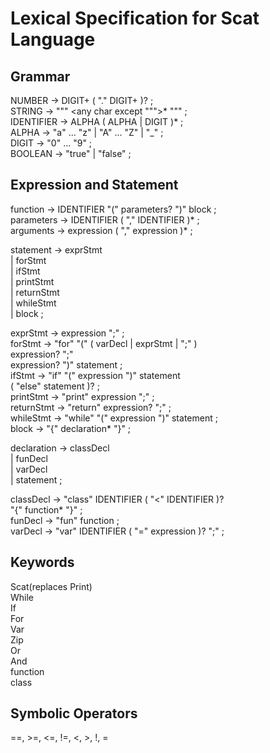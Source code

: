 # Lexical Specification for Scat Language


## Grammar
NUMBER         → DIGIT+ ( "." DIGIT+ )? ;  
STRING         → "\"" <any char except "\"">* "\"" ;  
IDENTIFIER     → ALPHA ( ALPHA | DIGIT )* ;  
ALPHA          → "a" ... "z" | "A" ... "Z" | "_" ;  
DIGIT          → "0" ... "9" ;  
BOOLEAN        → "true" | "false" ;  

## Expression and Statement  
function       → IDENTIFIER "(" parameters? ")" block ;  
parameters     → IDENTIFIER ( "," IDENTIFIER )* ;  
arguments      → expression ( "," expression )* ;    

statement      → exprStmt  
               | forStmt  
               | ifStmt  
               | printStmt  
               | returnStmt  
               | whileStmt  
               | block ;  

exprStmt       → expression ";" ;  
forStmt        → "for" "(" ( varDecl | exprStmt | ";" )  
                           expression? ";"  
                           expression? ")" statement ;  
ifStmt         → "if" "(" expression ")" statement  
                 ( "else" statement )? ;  
printStmt      → "print" expression ";" ;  
returnStmt     → "return" expression? ";" ;  
whileStmt      → "while" "(" expression ")" statement ;  
block          → "{" declaration* "}" ;  

declaration    → classDecl  
               | funDecl  
               | varDecl  
               | statement ;  

classDecl      → "class" IDENTIFIER ( "<" IDENTIFIER )?  
                 "{" function* "}" ;  
funDecl        → "fun" function ;  
varDecl        → "var" IDENTIFIER ( "=" expression )? ";" ;  
  
## Keywords
Scat(replaces Print)  
While  
If  
For  
Var  
Zip  
Or  
And  
function  
class   

## Symbolic Operators
==, >=, <=, !=, <, >, !, =  
